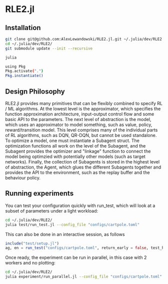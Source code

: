 # RLE2.jl 

## Installation

``` sh
git clone git@github.com:AlexLewandowski/RLE2.jl.git ~/.julia/dev/RLE2
cd ~/.julia/dev/RLE2/
git submodule update --init --recursive

julia

using Pkg
Pkg.activate(".")
Pkg.instantiate()
```

## Design Philosophy

RLE2.jl provides many primitives that can be flexibly combined to
specify RL / ML algorithms. At the lowest level is the approximator, which
specifies the function approximation architecture, input-output control flow and
some basic API to the parameters. The next level of abstraction is the model,
which uses an approximator to model something, such as value, policy,
reward/transition model. This level comprises many of the individual parts of RL
algorithms, such as DQN, QR-DQN, but cannot be used standalone. To optimize a
model, one must instantiate a Subagent struct. The optimization functions all
work on the level of the Subagent, and the Subagent provides the optimizer and
"linkage" function to connect the model being optimzied with potentially other
models (such as target networks). Finally, the collection of Subagents is stored
in the highest level of abstraction, the Agent, which glues the different
Subagents together and provides the API to the environment, such as the replay
buffer and the behaviour policy.

## Running experiments

You can test your configuration quickly with run_test, which will look at a
subset of parameters under a light workload:
``` sh
cd ~/.julia/dev/RLE2/
julia test/run_test.jl --config_file "configs/cartpole.toml"
```

This can also be done in an interactive session, as follows

``` julia
include("test/setup.jl")
ag, en = run_test("configs/cartpole.toml", return_early = false, test_hyperparams = false);
```

Once ready, the experiment can be run in parallel, in this case with 2 workers
and no plotting:
``` sh
cd ~/.julia/dev/RLE2/
julia experiment/run_parallel.jl --config_file "configs/cartpole.toml" --plots false --num_workers 2
```

